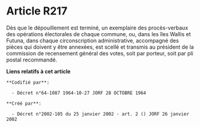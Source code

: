 # Article R217

Dès que le dépouillement est terminé, un exemplaire des procès-verbaux des opérations électorales de chaque commune, ou, dans
les îles Wallis et Futuna, dans chaque circonscription administrative, accompagné des pièces qui doivent y être annexées, est
scellé et transmis au président de la commission de recensement général des votes, soit par porteur, soit par pli postal
recommandé.

**Liens relatifs à cet article**

	**Codifié par**:

	  - Décret n°64-1087 1964-10-27 JORF 28 OCTOBRE 1964

	**Créé par**:

	  - Décret n°2002-105 du 25 janvier 2002 - art. 2 () JORF 26 janvier 2002
